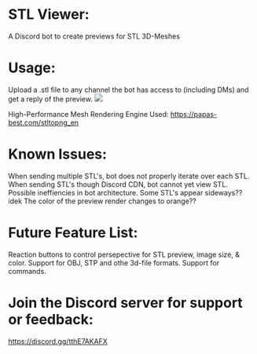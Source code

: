 # STL Viewer:
A Discord bot to create previews for STL 3D-Meshes

# Usage:
  Upload a .stl file to any channel the bot has access to (including DMs) and get a reply of the preview.
![](https://github.com/Anthony-Andrews/STL-Viewer/blob/main/Demo.gif)

High-Performance Mesh Rendering Engine Used: https://papas-best.com/stltopng_en

# Known Issues:
  When sending multiple STL's, bot does not properly iterate over each STL.
  When sending STL's though Discord CDN, bot cannot yet view STL.
  Possible ineffiencies in bot architecture.
  Some STL's appear sideways?? idek
  The color of the preview render changes to orange??

# Future Feature List:
  Reaction buttons to control persepective for STL preview, image size, & color.
  Support for OBJ, STP and othe 3d-file formats.
  Support for commands.

# Join the Discord server for support or feedback:
  https://discord.gg/tthE7AKAFX
